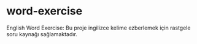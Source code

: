 # word-exercise
English Word Exercise:
Bu proje ingilizce kelime ezberlemek için rastgele soru kaynağı sağlamaktadır.
